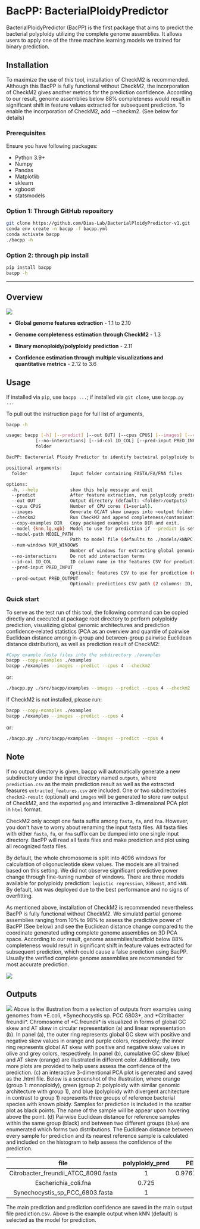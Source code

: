 # BacPP: BacterialPloidyPredictor

BacterialPloidyPredictor (BacPP) is the first package that aims to predict the bacterial polyploidy utilizing the complete genome assemblies. It allows users to apply one of the three machine learning models we trained for binary prediction. 

## Installation

To maximize the use of this tool, installation of CheckM2 is recommended. Although this BacPP is fully functional without CheckM2, the incorporation of CheckM2 gives another metrics for the prediction confidence. According to our result, genome assemblies below 88% completeness would result in significant shift in feature values extracted for subsequent prediction. To enable the incorporation of CheckM2, add --checkm2. (See below for details)

### Prerequisites

Ensure you have following packages:

 - Python 3.9+
 - Numpy
 - Pandas
 - Matplotlib
 - sklearn
 - xgboost
 - statsmodels

### Option 1: Through GitHub repository

```bash
git clone https://github.com/Dias-Lab/BacterialPloidyPredictor-v1.git
conda env create -n bacpp -f bacpp.yml
conda activate bacpp
./bacpp -h
```

### Option 2: through pip install

```bash
pip install bacpp
bacpp -h
```

---

## Overview

<img src="paper/figures/BacterialPloidyPredictor-flowchart.png">

- **Global genome features extraction** - 1.1 to 2.10

- **Genome completeness estimation through CheckM2** - 1.3

- **Binary monoploidy/polyploidy prediction** - 2.11

- **Confidence estimation through multiple visualizations and quantitative metrics** - 2.12 to 3.6

## Usage

If installed via `pip`, use `bacpp ...`; if installed via `git clone`, use `bacpp.py ...`

To pull out the instruction page for full list of arguments, 
```bash
bacpp -h
```

```bash
usage: bacpp [-h] [--predict] [--out OUT] [--cpus CPUS] [--images] [--checkm2] [--model {knn,lg,xgb}] [--model-path MODEL_PATH] [--num-windows NUM_WINDOWS]
           [--no-interactions] [--id-col ID_COL] [--pred-input PRED_INPUT] [--pred-output PRED_OUTPUT]
           folder

BacPP: Bactererial Ploidy Predictor to identify bacteiral polyploidy based on global genomic architecture.

positional arguments:
  folder                Input folder containing FASTA/FA/FNA files

options:
  -h, --help            show this help message and exit
  --predict             After feature extraction, run polyploidy prediction using a trained model.
  --out OUT             Output directory (default: <folder>/outputs)
  --cpus CPUS           Number of CPU cores (1=serial).
  --images              Generate GC/AT skew images into <output folder>/image
  --checkm2             Run CheckM2 and append completeness/contamination to predictions.csv.
  --copy-examples DIR   Copy packaged examples into DIR and exit.
  --model {knn,lg,xgb}  Model to use for prediction if --predict is set. Default: knn
  --model-path MODEL_PATH
                        Path to model file (defaults to ./models/kNNPC.json / ./models/MLG.json / ./models/XGBoost.json).
  --num-windows NUM_WINDOWS
                        Number of windows for extracting global genomic architecture (default: 4096)
  --no-interactions     Do not add interaction terms
  --id-col ID_COL       ID column name in the features CSV for prediction. Default: file
  --pred-input PRED_INPUT
                        Optional: features CSV to use for prediction (overrides --out).
  --pred-output PRED_OUTPUT
                        Optional: predictions CSV path (2 columns: ID, polyploidy_pred). Default: <features_csv_dir>/predictions.csv
```

### Quick start

To serve as the test run of this tool, the following command can be copied directly and executed at package root directory to perform polyploidy prediction, visualizing global genomic architectures and prediction confidence-related statistics (PCA as an overview and quantile of pairwise Euclidean distance among in-group and between-group pairwise Euclidean distance distribution), as well as prediction result of CheckM2:

```bash
#Copy example fasta files into the subdirectory ./examples
bacpp --copy-examples ./examples
bacpp ./examples --images --predict --cpus 4 --checkm2
```
or:
```bash
./bacpp.py ./src/bacpp/examples --images --predict --cpus 4 --checkm2
```
If CheckM2 is not installed, please run:
```bash
bacpp --copy-examples ./examples
bacpp ./examples --images --predict --cpus 4
```
or:
```bash
./bacpp.py ./src/bacpp/examples --images --predict --cpus 4
```

## Note

If no output directory is given, bacpp will automatically generate a new subdirectory under the input directory named `outputs`, where `prediction.csv` as the main prediction result as well as the extracted feasures `extracted_features.csv` are included. One or two subdirectories `checkm2-result` (optional) and `images` will be generated to store raw output of CheckM2, and the exported `png` and interactive 3-dimensional PCA plot in `html` format.

CheckM2 only accept one fasta suffix among `fasta`, `fa`, and `fna`. However, you don't have to worry about renaming the input fasta files. All fasta files with either `fasta`, `fa`, or `fna` suffix can be dumped into one single input directory. BacPP will read all fasta files and make prediction and plot using all recognized fasta files.

By default, the whole chromosome is split into 4096 windows for calculattion of oligonucleotide skew values. The models are all trained based on this setting. We did not observe significant predictive power change through fine-tuning number of windows. There are three models available for polyploidy prediction: `logistic regression`, `XGBoost`, and `kNN`. By default, `kNN` was deployed due to the best performance and no signs of overfitting.

As mentioned above, installation of CheckM2 is recommended nevertheless BacPP is fully functional without CheckM2. We simulatd partial genome assemblies ranging from 10% to 98% to assess the predictive power of BacPP (See below) and see the Euclidean distance change compared to the coordinate generated uding complete genome assemblies on 3D PCA space. According to our result, genome assemblies/scaffold below 88% completeness would result in significant shift in feature values extracted for subsequent prediction, which could cause a false prediction using BacPP. Usually the verified complete genome assemblies are recommended for most accurate prediction. 

<img src="paper/figures/simulated-genome-shift.png">

## Outputs
<img src="paper/figures/example_outputs.png">
Above is the illustration from a selection of outputs from examples using genomes from *E.coli, *Synechocystis sp. PCC 6803*, and *Citribacter freundii*. Chromosome of *C.freundii* is visualized in forms of global GC skew and AT skew in circular representation (a) and linear representation (b). In panel (a), the outer ring represents global GC skew with positive and negative skew values in orange and purple colors, respecively; the inner ring represents global AT skew with positive and negative skew values in olive and grey colors, respectively. In panel (b), cumulative GC skew (blue) and AT skew (orange) are illustrated in different color. Additionally, two more plots are provided to help users assess the confidence of the prediction. (c) an interactive 3-dimentional PCA plot is generated and saved as the .html file. Below is a screenshot of the illustration, where orange (group 1: monoploidy), green (group 2: polyploidy with similar genomic architecture with group 1), and blue (polyploidy with divergent architecture in contrast to group 1) represents three groups of reference bacterial species with known ploidy. Samples for prediction is included in the scatter plot as black points. The name of the sample will be appear upon hovering above the point. (d) Pairwise Euclidean distance for reference samples within the same group (black) and between two different groups (blue) are enumerated which forms two distributions. The Euclidean distance between every sample for prediction and its nearest reference sample is calculated and included on the histogram to help assess the confidence of the prediction. 

| file | polyploidy_pred | PED.confidence | completeness | contamination |
| :-------: | :------: | :-------: | :-------: |  :-------: |  
| Citrobacter_freundii_ATCC_8090.fasta | 1 | 0.9767195925928703 | 1 | 0.0008 |
| Escherichia_coli.fna | 0.725 | 0 | 1 | 1 | 0.0001 |
| Synechocystis_sp_PCC_6803.fasta | 1 | 1 | 0.9999 | 0.001 |

The main prediction and prediction confidence are saved in the main output file prediction.csv. Above is the example output when kNN (default) is selected as the model for prediction.

